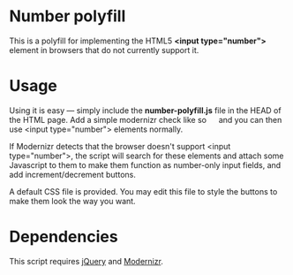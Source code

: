 Number polyfill
================

This is a polyfill for implementing the HTML5 **&lt;input type="number"&gt;** element in browsers that do not currently support it.

Usage
===============

Using it is easy — simply include the **number-polyfill.js** file in the HEAD of the HTML page. Add a simple modernizr check like so
<code>
    <script>
    	$(document).ready( function() {
			if (!Modernizr.inputtypes.number) {
    			numberPolyfillInit();
    		};
    	});
    </script>
</code>
and you can then use &lt;input type="number"&gt; elements normally.

If Modernizr detects that the browser doesn't support &lt;input type="number"&gt;, the script will search for these elements and attach some Javascript to them to make them function as number-only input fields, and add increment/decrement buttons.

A default CSS file is provided. You may edit this file to style the buttons to make them look the way you want.

Dependencies
==============

This script requires [jQuery](http://jquery.com/) and [Modernizr](http://www.modernizr.com/).